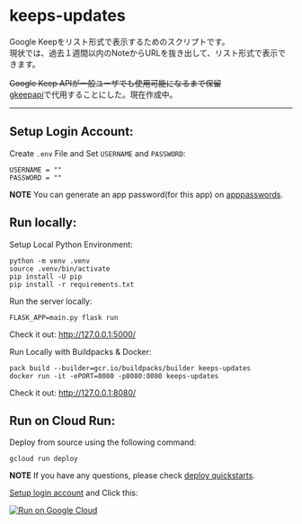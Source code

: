 # keeps-updates
Google Keepをリスト形式で表示するためのスクリプトです。<br>
現状では、過去１週間以内のNoteからURLを抜き出して、リスト形式で表示できます。<br>

~~Google Keep APIが一般ユーザでも使用可能になるまで保留~~<br>
[gkeepapi](https://gkeepapi.readthedocs.io/en/latest/#)で代用することにした。現在作成中。

---

## Setup Login Account:
Create `.env` File and Set `USERNAME` and `PASSWORD`:
```.env
USERNAME = ""
PASSWORD = ""
```

**NOTE**
You can generate an app password(for this app) on [apppasswords](https://myaccount.google.com/apppasswords).

## Run locally:
Setup Local Python Environment:
```
python -m venv .venv
source .venv/bin/activate
pip install -U pip
pip install -r requirements.txt
```

Run the server locally:
```
FLASK_APP=main.py flask run
```

Check it out: http://127.0.0.1:5000/

Run Locally with Buildpacks & Docker:
```
pack build --builder=gcr.io/buildpacks/builder keeps-updates
docker run -it -ePORT=8080 -p8080:8080 keeps-updates
```

Check it out: http://127.0.0.1:8080/

## Run on Cloud Run:
Deploy from source using the following command:
```
gcloud run deploy
```

**NOTE**
If you have any questions, please check [deploy quickstarts](https://cloud.google.com/run/docs/quickstarts/build-and-deploy/python#deploy).

[Setup login account](#setup-login-account) and Click this:

[![Run on Google Cloud](https://deploy.cloud.run/button.svg)](https://deploy.cloud.run)
